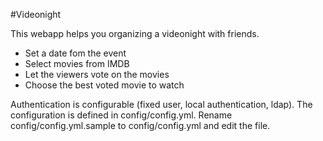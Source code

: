#Videonight

This webapp helps you organizing a videonight with friends.

- Set a date fom the event
- Select movies from IMDB
- Let the viewers vote on the movies
- Choose the best voted movie to watch

Authentication is configurable (fixed user, local authentication, ldap). 
The configuration is defined in config/config.yml. Rename config/config.yml.sample to config/config.yml and edit the file.
